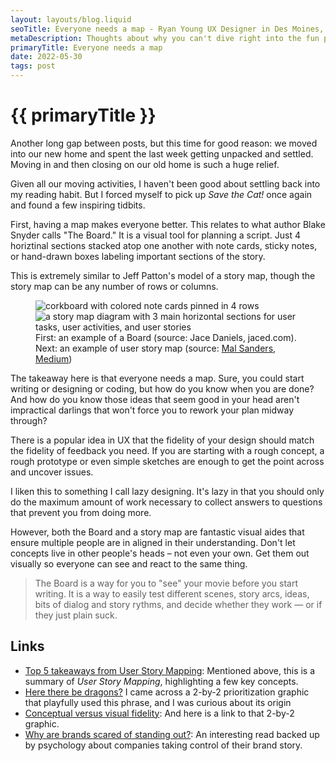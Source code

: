 ```yaml
---
layout: layouts/blog.liquid
seoTitle: Everyone needs a map - Ryan Young UX Designer in Des Moines, Iowa
metaDescription: Thoughts about why you can't dive right into the fun part of a project.
primaryTitle: Everyone needs a map
date: 2022-05-30
tags: post
---
```


# {{ primaryTitle }}
Another long gap between posts, but this time for good reason: we moved into our new home and spent the last week getting unpacked and settled. Moving in and then closing on our old home is such a huge relief.

Given all our moving activities, I haven't been good about settling back into my reading habit. But I forced myself to pick up *Save the Cat!* once again and found a few inspiring tidbits.

First, having a map makes everyone better. This relates to what author Blake Snyder calls "The Board." It is a visual tool for planning a script. Just 4 horiztinal sections stacked atop one another with note cards, sticky notes, or hand-drawn boxes labeling important sections of the story.

This is extremely similar to Jeff Patton's model of a story map, though the story map can be any number of rows or columns.

<figure class="large double-img">
    <img class="border" src="https://jaced.com/blogpix/2011/theboard-2011.jpg" alt="corkboard with colored note cards pinned in 4 rows">
    <img src="https://cdn-images-1.medium.com/max/1600/0*rzQCMPcLqHFWy1NM." alt="a story map diagram with 3 main horizontal sections for user tasks, user activities, and user stories">
    <figcaption>First: an example of a Board (source: Jace Daniels, jaced.com).
        <br/>Next: an example of user story map (source: <a href="https://medium.com/@mal.sanders/top-5-takeaways-from-user-story-mapping-by-jeff-patton-f8c80cf73750" target="_blank">Mal Sanders, Medium</a>)
    </figcaption>
</figure>

The takeaway here is that everyone needs a map. Sure, you could start writing or designing or coding, but how do you know when you are done? And how do you know those ideas that seem good in your head aren't impractical darlings that won't force you to rework your plan midway through?

There is a popular idea in UX that the fidelity of your design should match the fidelity of feedback you need. If you are starting with a rough concept, a rough prototype or even simple sketches are enough to get the point across and uncover issues.

I liken this to something I call lazy designing. It's lazy in that you should only do the maximum amount of work necessary to collect answers to questions that prevent you from doing more.

However, both the Board and a story map are fantastic visual aides that ensure multiple people are in aligned in their understanding. Don't let concepts live in other people's heads – not even your own. Get them out visually so everyone can see and react to the same thing.

> The Board is a way for you to "see" your movie before you start writing. It is a way to easily test different scenes, story arcs, ideas, bits of dialog and story rythms, and decide whether they work — or if they just plain suck.

## Links
- <a href="https://medium.com/@mal.sanders/top-5-takeaways-from-user-story-mapping-by-jeff-patton-f8c80cf73750" target="_blank">Top 5 takeaways from User Story Mapping</a>: Mentioned above, this is a summary of *User Story Mapping*, highlighting a few key concepts.
- <a href="https://en.m.wikipedia.org/wiki/Here_be_dragons" target="_blank">Here there be dragons?</a> I came across a 2-by-2 prioritization graphic that playfully used this phrase, and I was curious about its origin</a> 
- <a href="https://twitter.com/PavelASamsonov/status/1526565958537596930?s=20&t=JhuAxPUe2I5SYTQDl3WJCA" target="_blank">Conceptual versus visual fidelity</a>: And here is a link to that 2-by-2 graphic.
- <a href="https://www.creativeboom.com/features/break-some-rules/" target="_blank">Why are brands scared of standing out?</a>: An interesting read backed up by psychology about companies taking control of their brand story.